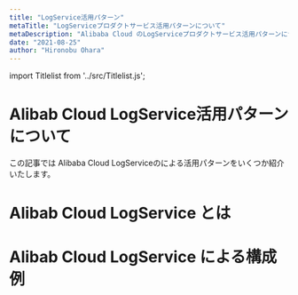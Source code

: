 ```yaml
---
title: "LogService活用パターン"
metaTitle: "LogServiceプロダクトサービス活用パターンについて"
metaDescription: "Alibaba Cloud のLogServiceプロダクトサービス活用パターンについてを説明します"
date: "2021-08-25"
author: "Hironobu Ohara"
---
```


import Titlelist from '../src/Titlelist.js';

<!-- 
query MyQuery {
  allMarkdownRemark(
    filter: {fileAbsolutePath: {regex: "/usecase-LogService/"}}
    sort: {fields: fileAbsolutePath, order: ASC}
  ) {
    nodes {
      frontmatter {
        title
        metaTitle
        metaDescription
        date(formatString: "yyyy/MM/DD")
        author       
      }
      fileAbsolutePath
    }
  }
}
-->


# Alibab Cloud LogService活用パターンについて

この記事では Alibaba Cloud LogServiceのによる活用パターンをいくつか紹介いたします。

# Alibab Cloud LogService とは

<Titlelist 
    metaTitle="LogServiceの紹介"
    metaDescription="オフラインデータを含めた、様々なデータソースをシームレスに収集するLogServiceのご紹介"
    url="https://sbcloud.github.io/help/usecase-LogService/LOGSERVICE_001_what-is-logservice"
    imageurl="https://raw.githubusercontent.com/sbcloud/help/master/content/usecase-LogService/LogService_images_26006613653714800/20201221132239.png"
    date="2020/12/29"
    author="Hironobu Ohara/大原 陽宣"
/>


# Alibab Cloud LogService による構成例


<Titlelist 
    metaTitle="SDKでTwitterデータを収集"
    metaDescription="SDKでTwitterデータを収集するLogService"
    url="https://sbcloud.github.io/help/usecase-LogService/LOGSERVICE_002_twitter-on-logservic"
    imageurl="https://raw.githubusercontent.com/sbcloud/help/master/content/usecase-LogService/LogService_images_26006613654233400/20201215140931.png"
    date="2020/12/29"
    author="Hironobu Ohara/大原 陽宣"
/>

<Titlelist 
    metaTitle="LogtailでCSVデータを収集"
    metaDescription="LogtailでCSVデータを収集するLogService"
    url="https://sbcloud.github.io/help/usecase-LogService/LOGSERVICE_003_logtail-on-logservice"
    imageurl="https://raw.githubusercontent.com/sbcloud/help/master/content/usecase-LogService/LogService_images_26006613660740900/20201215135145.png"
    date="2020/12/29"
    author="Hironobu Ohara/大原 陽宣"
/>

<Titlelist 
    metaTitle="OSS、AWS S3からデータを収集"
    metaDescription="OSS、AWS S3からデータを収集するLogService"
    url="https://sbcloud.github.io/help/usecase-LogService/LOGSERVICE_004_oss-s3-on-logservice"
    imageurl="https://raw.githubusercontent.com/sbcloud/help/master/content/usecase-LogService/LogService_images_26006613660740700/20201229131536.png"
    date="2020/12/29"
    author="Hironobu Ohara/大原 陽宣"
/>


<Titlelist 
    metaTitle="GASで株価を収集し監視する"
    metaDescription="Google Apps Script（GAS）で株価データを収集し、LogServiceの機械学習で株価予測・異常検知・監視をする"
    url="https://sbcloud.github.io/help/usecase-LogService/LOGSERVICE_005_stock-on-logservice"
    imageurl="https://raw.githubusercontent.com/sbcloud/help/master/content/usecase-LogService/LogService_images_26006613670107200/20201226124040.png"
    date="2020/12/29"
    author="Hironobu Ohara/大原 陽宣"
/>


<Titlelist 
    metaTitle="SDKでExcelデータを収集"
    metaDescription="SDKでExcelデータを収集するLogService"
    url="https://sbcloud.github.io/help/usecase-LogService/LOGSERVICE_006_excel-on-logservice"
    imageurl="https://raw.githubusercontent.com/sbcloud/help/master/content/usecase-LogService/LogService_images_26006613660741000/20201230152149.png"
    date="2020/12/30"
    author="Hironobu Ohara/大原 陽宣"
/>


<Titlelist 
    metaTitle="実運用を想定した構成 Part1"
    metaDescription="実運用を想定したAlibaba CloudのLogService構成を考えてみる～ログ検索編①～"
    url="https://sbcloud.github.io/help/usecase-LogService/LOGSERVICE_007_Actual_Operation_part1"
    imageurl="https://raw.githubusercontent.com/sbcloud/help/master/content/usecase-LogService/LogService_images_26006613376466800/20190724155702.png"
    date="2019/07/26"
    author="SBC engineer blog"
/>


<Titlelist 
    metaTitle="実運用を想定した構成 Part2"
    metaDescription="実運用を想定したAlibaba CloudのLogService構成を考えてみる～ログ検索編②～"
    url="https://sbcloud.github.io/help/usecase-LogService/LOGSERVICE_008_Actual_Operation_part2"
    imageurl="https://raw.githubusercontent.com/sbcloud/help/master/content/usecase-LogService/LogService_images_26006613403075200/20190823150645.png"
    date="2019/08/27"
    author="SBC engineer blog"
/>


<Titlelist 
    metaTitle="DataVデータソース登録方法"
    metaDescription="LogServiceをDataVのデータソースに登録する"
    url="https://sbcloud.github.io/help/usecase-LogService/LOGSERVICE_009_attach_DataV_data_source"
    imageurl="https://raw.githubusercontent.com/sbcloud/help/master/content/usecase-LogService/LogService_images_26006613546225700/20200408175501.png"
    date="2020/04/09"
    author="SBC engineer blog"
/>




